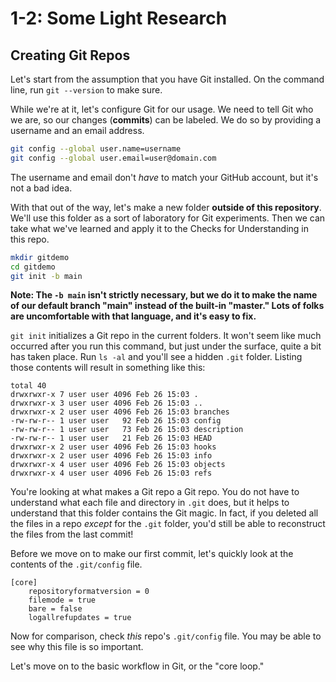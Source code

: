 # 1-2: Some Light Research



## Creating Git Repos

Let's start from the assumption that you have Git installed. On the command line, run `git --version` to make sure.

While we're at it, let's configure Git for our usage. We need to tell Git who we are, so our changes (**commits**) can be labeled. We do so by providing a username and an email address.

```bash
git config --global user.name=username
git config --global user.email=user@domain.com
```

The username and email don't _have_ to match your GitHub account, but it's not a bad idea. 

With that out of the way, let's make a new folder **outside of this repository**. We'll use this folder as a sort of laboratory for Git experiments. Then we can take what we've learned and apply it to the Checks for Understanding in this repo.

```bash
mkdir gitdemo
cd gitdemo
git init -b main
```

**Note: The `-b main` isn't strictly necessary, but we do it to make the name of our default branch "main" instead of the built-in "master." Lots of folks are uncomfortable with that language, and it's easy to fix.**

`git init` initializes a Git repo in the current folders. It won't seem like much occurred after you run this command, but just under the surface, quite a bit has taken place. Run `ls -al` and you'll see a hidden `.git` folder. Listing those contents will result in something like this:

```
total 40
drwxrwxr-x 7 user user 4096 Feb 26 15:03 .
drwxrwxr-x 3 user user 4096 Feb 26 15:03 ..
drwxrwxr-x 2 user user 4096 Feb 26 15:03 branches
-rw-rw-r-- 1 user user   92 Feb 26 15:03 config
-rw-rw-r-- 1 user user   73 Feb 26 15:03 description
-rw-rw-r-- 1 user user   21 Feb 26 15:03 HEAD
drwxrwxr-x 2 user user 4096 Feb 26 15:03 hooks
drwxrwxr-x 2 user user 4096 Feb 26 15:03 info
drwxrwxr-x 4 user user 4096 Feb 26 15:03 objects
drwxrwxr-x 4 user user 4096 Feb 26 15:03 refs
```

You're looking at what makes a Git repo a Git repo. You do not have to understand what each file and directory in `.git` does, but it helps to understand that this folder contains the Git magic. In fact, if you deleted all the files in a repo _except_ for the `.git` folder, you'd still be able to reconstruct the files from the last commit!

Before we move on to make our first commit, let's quickly look at the contents of the `.git/config` file.

```
[core]
	repositoryformatversion = 0
	filemode = true
	bare = false
	logallrefupdates = true
```

Now for comparison, check _this_ repo's `.git/config` file. You may be able to see why this file is so important.

Let's move on to the basic workflow in Git, or the "core loop."

